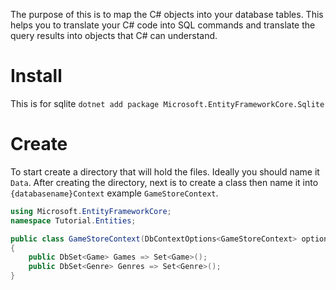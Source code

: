 The purpose of this is to map the C# objects into your database tables. This helps you to translate your C# code into SQL commands and translate the query results into objects that C# can understand.


# Install
This is for sqlite
`dotnet add package Microsoft.EntityFrameworkCore.Sqlite`

# Create
To start create a directory that will hold the files. Ideally you should name it `Data`. After creating the directory, next is to create a class then name it into `{databasename}Context` example `GameStoreContext`. 

```csharp
using Microsoft.EntityFrameworkCore;
namespace Tutorial.Entities;

public class GameStoreContext(DbContextOptions<GameStoreContext> options) : DbContext(options)
{
	public DbSet<Game> Games => Set<Game>();
	public DbSet<Genre> Genres => Set<Genre>();
}
```